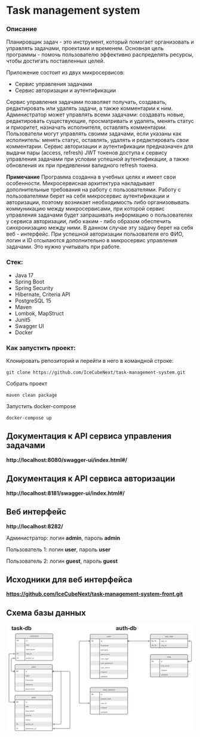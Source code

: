 # Task management system

### Описание

Планировщик задач - это инструмент, который помогает организовать и управлять задачами, проектами и временем.
Основная цель программы - помочь пользователю эффективно распределять ресурсы, чтобы достигать поставленных целей.

Приложение состоит из двух микросервисов:

- Сервис управления задачами
- Сервис авторизации и аутентификации

Сервис управления задачами позволяет получать, создавать, редактировать или удалять задачи, а также комментарии к ним.
Администратор может управлять всеми задачами: создавать новые, редактировать существующие, просматривать и удалять,
менять статус и приоритет, назначать исполнителя, оставлять комментарии.
Пользователи могут управлять своими задачами, если указаны как исполнитель: менять статус, оставлять, удалять и
редактировать свои комментарии.
Сервис авторизации и аутентификации предназначен для выдачи пары (access, refresh) JWT токенов доступа к сервису
управления задачами при условии успешной аутентификации, а также обновления их при предявлении валидного refresh токена.

**Примечание**
Программа созданна в учебных целях и имеет свои особенности. Микросервисная архитектура накладывает дополнительные
требования на работу с пользователями.
Работу с пользователями берет на себя микросервис аутентификации и авторизации, поэтому возникает
необходимость либо организовывать коммуникацию между микросервисами, при которой сервис управления задачами будет
запрашивать информацию о пользователях у сервиса
авторизации, либо каким - либо образом обеспечить синхронизацию между ними. В данном случае эту задачу берет на себя
веб - интерфейс. При успешной авторизации пользователя его ФИО, логин и ID отсылаются дополнительно в микросервис
управления задачами. Это нужно учитывать при работе.

### Стек:

- Java 17
- Spring Boot
- Spring Security
- Hibernate, Criteria API
- PostgreSQL 15
- Maven
- Lombok, MapStruct
- Junit5
- Swagger UI
- Docker

### Как запустить проект:

Клонировать репозиторий и перейти в него в командной строке:

```
git clone https://github.com/IceCubeNext/task-management-system.git
```

Собрать проект

```
maven clean package
```

Запустить docker-compose

```
docker-compose up
```

## Документация к API сервиса управления задачами

**http://localhost:8080/swagger-ui/index.html#/**

## Документация к API сервиса авторизации

**http://localhost:8181/swagger-ui/index.html#/**

## Веб интерфейс

**http://localhost:8282/**

Администратор: логин **admin**, пароль **admin**

Пользователь 1: логин **user**, пароль **user**

Пользователь 2: логин **guest**, пароль **guest**

## Исходники для веб интерфейса

**https://github.com/IceCubeNext/task-management-system-front.git**

## Схема базы данных

<img title="ER diagram" alt="ER diagram" src="/images/TMS.jpg">
